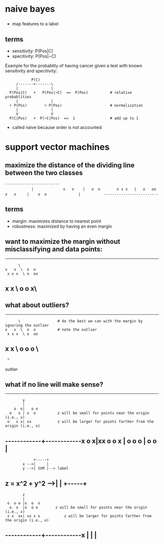 ###
# naive bayes
###

- map features to a label

## terms
- sensitivity: P(Pos|C)
- specitivity: P(Pos|¬C)

Example for the probablity of having cancer
given a test with known sensitivity and specitivity:

                P(C)                                
         /-------+-------\
         |               |
      P(Pos|C)   +   P(Pos|¬C)  ==  P(Pos)          # relative probablities
         |               |
      ÷ P(Pos)        ÷ P(Pos)                      # normalization
         |               |
         V               V
      P(C|Pos)   +  P(¬C|Pos)  ==  1                # add up to 1


- called naive because order is not accounted

###
# support vector machines
###

## maximize the distance of the dividing line between the two classes
`-------------------------`      
`             |           `
`    x   x    |   o  o    `
`     x x x   |   o   oo  `
`   x   x     |    o  o   `
`             |           `
`-------------------------`

## terms
- margin: maximizes distance to nearest point
- robustness: maximized by having an even margin

## want to maximize the margin without misclassifying and data points:
-------------------------       
          \ 
    x   x  \  o  o
     x x x  \ o  oo
   x   x     \ o o 
             x\
-------------------------       

## what about outliers?
-------------------------       
          \                 # do the best we can with the margin by ignoring the outlier
    x   x  \  o  o          # note the outlier
     x x x  \ o  oo
   x   x     \ o o 
     o        \
-------------------------
     ^
  outlier


## what if no line will make sense?
-------------------------
            y
            |
        o  o|   o o 
      o   x | x  o          z will be small for points near the origin (i.e., x)
     o   x x| xx            z will be larger for points farther from the origin (i.e., o)
------------+------------x
     o     x|xx    o
      o  x  |   o  o
        o   | o o
            |
-------------------------
                 +-----+
            x -->|     |
            y -->| SVM |--> label
z = x^2 + y^2 -->|     |
                 +-----+
-------------------------
            z
            |
     o  o o |o  o  o       
      o  o  |o  o o        z will be small for points near the origin (i.e., x)
     x x  xx| xx x x           z will be larger for points farther from the origin (i.e., o)
------------+------------x
            |
            |
            |
-------------------------


